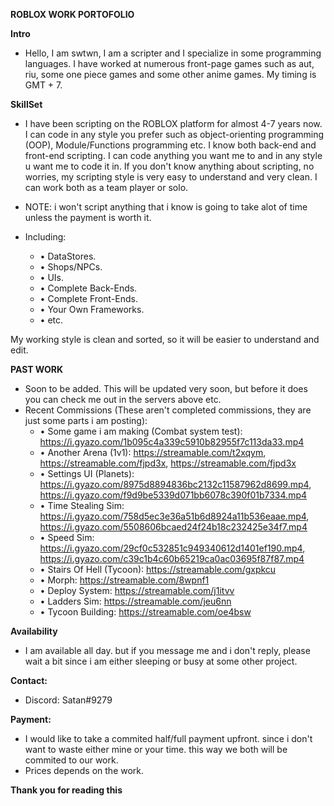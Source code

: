 __ROBLOX WORK PORTOFOLIO__

**Intro**
* Hello, I am swtwn, I am a scripter and I specialize in some programming languages. I have worked at numerous front-page games such as aut, riu, some one piece games and some other anime games. My timing is GMT + 7.

**__SkillSet__**
* I have been scripting on the ROBLOX platform for almost 4-7 years now. I can code in any style you prefer such as object-orienting programming (OOP), Module/Functions programming etc. I know both back-end and front-end scripting. I can code anything you want me to and in any style u want me to code it in. If you don't know anything about scripting, no worries, my scripting style is very easy to understand and very clean. I can work both as a team player or solo.
* NOTE: i won't script anything that i know is going to take alot of time unless the payment is worth it.

* Including:
  * • DataStores.
  * • Shops/NPCs.
  * • UIs.
  * • Complete Back-Ends.
  * • Complete Front-Ends.
  * • Your Own Frameworks.
  * • etc.

My working style is clean and sorted, so it will be easier to understand and edit.

**PAST WORK**
* Soon to be added. This will be updated very soon, but before it does you can check me out in the servers above etc.
* Recent Commissions (These aren't completed commissions, they are just some parts i am posting):
  * • Some game i am making (Combat system test): https://i.gyazo.com/1b095c4a339c5910b82955f7c113da33.mp4
  * • Another Arena (1v1): https://streamable.com/t2xqym, https://streamable.com/fjpd3x, https://streamable.com/fjpd3x
  * • Settings UI (Planets): https://i.gyazo.com/8975d8894836bc2132c11587962d8699.mp4, https://i.gyazo.com/f9d9be5339d071bb6078c390f01b7334.mp4
  * • Time Stealing Sim: https://i.gyazo.com/758d5ec3e36a51b6d8924a11b536eaae.mp4, https://i.gyazo.com/5508606bcaed24f24b18c232425e34f7.mp4
  * • Speed Sim: https://i.gyazo.com/29cf0c532851c949340612d1401ef190.mp4, https://i.gyazo.com/c39c1b4c60b65219ca0ac03695f87f87.mp4
  * • Stairs Of Hell (Tycoon): https://streamable.com/gxpkcu
  * • Morph: https://streamable.com/8wpnf1
  * • Deploy System: https://streamable.com/j1itvv
  * • Ladders Sim: https://streamable.com/jeu6nn
  * • Tycoon Building: https://streamable.com/oe4bsw

**Availability**
* I am available all day. but if you message me and i don't reply, please wait a bit since i am either sleeping or busy at some other project.

**Contact:**
* Discord: Satan#9279

**Payment:**
* I would like to take a commited half/full payment upfront. since i don't want to waste either mine or your time. this way we both will be commited to our work.
* Prices depends on the work.

**Thank you for reading this**
